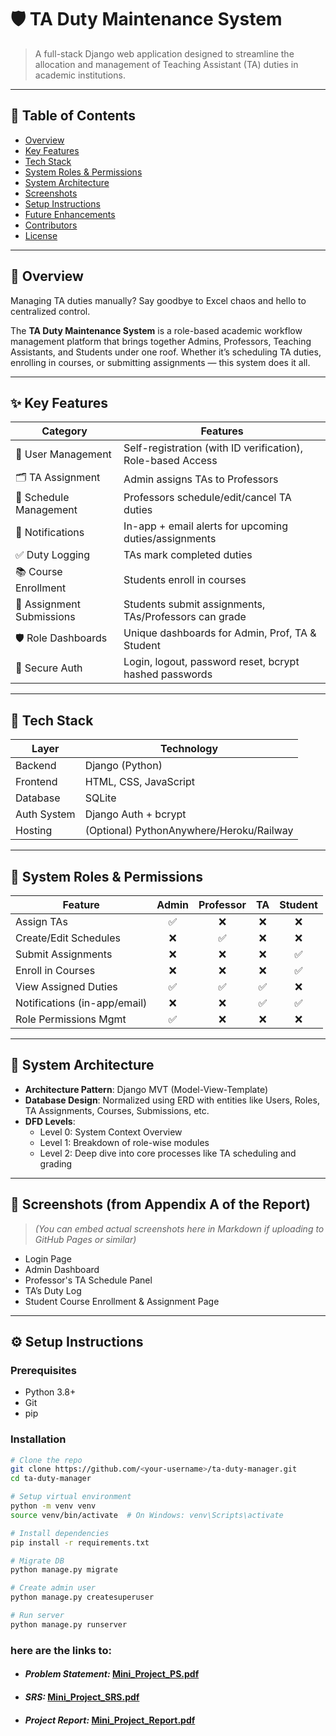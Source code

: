 # 🛡️ TA Duty Maintenance System

> A full-stack Django web application designed to streamline the allocation and management of Teaching Assistant (TA) duties in academic institutions.

---

## 📌 Table of Contents

- [Overview](#overview)
- [Key Features](#key-features)
- [Tech Stack](#tech-stack)
- [System Roles & Permissions](#system-roles--permissions)
- [System Architecture](#system-architecture)
- [Screenshots](#screenshots)
- [Setup Instructions](#setup-instructions)
- [Future Enhancements](#future-enhancements)
- [Contributors](#contributors)
- [License](#license)

---

## 🧠 Overview

Managing TA duties manually? Say goodbye to Excel chaos and hello to centralized control.

The **TA Duty Maintenance System** is a role-based academic workflow management platform that brings together Admins, Professors, Teaching Assistants, and Students under one roof. Whether it’s scheduling TA duties, enrolling in courses, or submitting assignments — this system does it all.

---

## ✨ Key Features

| Category                 | Features                                                                 |
|--------------------------|--------------------------------------------------------------------------|
| 👥 User Management        | Self-registration (with ID verification), Role-based Access             |
| 🗂️ TA Assignment          | Admin assigns TAs to Professors                                          |
| 📅 Schedule Management   | Professors schedule/edit/cancel TA duties                               |
| 📣 Notifications          | In-app + email alerts for upcoming duties/assignments                   |
| ✅ Duty Logging           | TAs mark completed duties                                                |
| 📚 Course Enrollment      | Students enroll in courses                                               |
| 📝 Assignment Submissions| Students submit assignments, TAs/Professors can grade                   |
| 🛡️ Role Dashboards       | Unique dashboards for Admin, Prof, TA & Student                          |
| 🔐 Secure Auth            | Login, logout, password reset, bcrypt hashed passwords                  |

---

## 🧰 Tech Stack

| Layer        | Technology           |
|--------------|----------------------|
| Backend      | Django (Python)      |
| Frontend     | HTML, CSS, JavaScript |
| Database     | SQLite               |
| Auth System  | Django Auth + bcrypt |
| Hosting      | (Optional) PythonAnywhere/Heroku/Railway |

---

## 🔐 System Roles & Permissions

| Feature                      | Admin | Professor | TA | Student |
|------------------------------|:-----:|:---------:|:--:|:-------:|
| Assign TAs                   | ✅    | ❌        | ❌ | ❌      |
| Create/Edit Schedules        | ❌    | ✅        | ❌ | ❌      |
| Submit Assignments           | ❌    | ❌        | ❌ | ✅      |
| Enroll in Courses            | ❌    | ❌        | ❌ | ✅      |
| View Assigned Duties         | ✅    | ✅        | ✅ | ❌      |
| Notifications (in-app/email) | ❌    | ❌        | ✅ | ✅      |
| Role Permissions Mgmt        | ✅    | ❌        | ❌ | ❌      |

---

## 🧩 System Architecture

- **Architecture Pattern**: Django MVT (Model-View-Template)
- **Database Design**: Normalized using ERD with entities like Users, Roles, TA Assignments, Courses, Submissions, etc.
- **DFD Levels**:
  - Level 0: System Context Overview
  - Level 1: Breakdown of role-wise modules
  - Level 2: Deep dive into core processes like TA scheduling and grading

---

## 📸 Screenshots (from Appendix A of the Report)

> *(You can embed actual screenshots here in Markdown if uploading to GitHub Pages or similar)*

- Login Page
- Admin Dashboard
- Professor's TA Schedule Panel
- TA’s Duty Log
- Student Course Enrollment & Assignment Page

---

## ⚙️ Setup Instructions

### Prerequisites

- Python 3.8+
- Git
- pip

### Installation

```bash
# Clone the repo
git clone https://github.com/<your-username>/ta-duty-manager.git
cd ta-duty-manager

# Setup virtual environment
python -m venv venv
source venv/bin/activate  # On Windows: venv\Scripts\activate

# Install dependencies
pip install -r requirements.txt

# Migrate DB
python manage.py migrate

# Create admin user
python manage.py createsuperuser

# Run server
python manage.py runserver
```
### here are the links to:
- #### *Problem Statement:* [Mini_Project_PS.pdf](https://github.com/user-attachments/files/20813973/Mini_Project_PS.pdf)
- #### *SRS:* [Mini_Project_SRS.pdf](https://github.com/user-attachments/files/20813972/Mini_Project_SRS.pdf)
- #### *Project Report:* [Mini_Project_Report.pdf](https://github.com/user-attachments/files/20813971/Mini_Project_Report.pdf)
